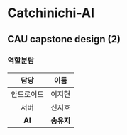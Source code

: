 # Catchinichi-AI

## CAU capstone design (2)

### 역할분담

|    담당    | 이름       |
| :--------: | ---------- |
| 안드로이드 | 이지현     |
|  서버  | 신지호 |
|   **AI**     | **송유지**     |
